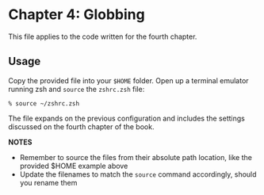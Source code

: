 # Chapter 4: Globbing

This file applies to the code written for the fourth chapter.

## Usage

Copy the provided file into your `$HOME` folder. Open up a terminal emulator running zsh and `source` the `zshrc.zsh` file:

    % source ~/zshrc.zsh

The file expands on the previous configuration and includes the settings discussed on the fourth chapter of the book.

**NOTES**

* Remember to source the files from their absolute path location, like the provided $HOME example above
* Update the filenames to match the `source` command accordingly, should you rename them
